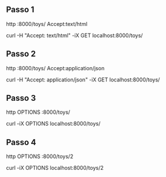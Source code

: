 ## Passo 1
http :8000/toys/ Accept:text/html

curl -H "Accept: text/html" -iX GET localhost:8000/toys/

## Passo 2
http :8000/toys/ Accept:application/json

curl -H "Accept: application/json" -iX GET localhost:8000/toys/

## Passo 3
http OPTIONS :8000/toys/

curl -iX OPTIONS localhost:8000/toys/

## Passo 4
http OPTIONS :8000/toys/2

curl -iX OPTIONS localhost:8000/toys/2